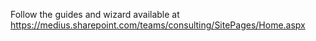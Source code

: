 Follow the guides and wizard available at https://medius.sharepoint.com/teams/consulting/SitePages/Home.aspx
